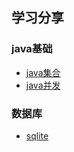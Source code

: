 
## 学习分享
### java基础
* [java集合](notes/java集合.md)
* [java并发](notes/java并发.md)

### 数据库
* [sqlite](notes/sqlite.md)

